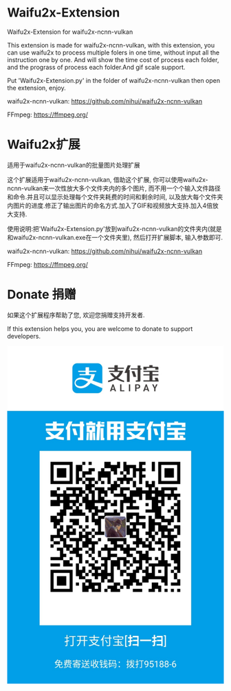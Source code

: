 # Waifu2x-Extension
Waifu2x-Extension for waifu2x-ncnn-vulkan

This extension is made for waifu2x-ncnn-vulkan, with this extension, you can use waifu2x to process multiple folers in one time, without input all the instruction one by one. And will show the time cost of process each folder, and the prograss of process each folder.And gif scale support.



Put 'Waifu2x-Extension.py' in the folder of waifu2x-ncnn-vulkan then open the extension, enjoy.

waifu2x-ncnn-vulkan:
https://github.com/nihui/waifu2x-ncnn-vulkan

FFmpeg:
https://ffmpeg.org/

# Waifu2x扩展
适用于waifu2x-ncnn-vulkan的批量图片处理扩展

这个扩展适用于waifu2x-ncnn-vulkan, 借助这个扩展, 你可以使用waifu2x-ncnn-vulkan来一次性放大多个文件夹内的多个图片, 而不用一个个输入文件路径和命令.并且可以显示处理每个文件夹耗费的时间和剩余时间, 以及放大每个文件夹内图片的进度.修正了输出图片的命名方式.加入了GIF和视频放大支持.加入4倍放大支持.



使用说明:把'Waifu2x-Extension.py'放到waifu2x-ncnn-vulkan的文件夹内(就是和waifu2x-ncnn-vulkan.exe在一个文件夹里), 然后打开扩展脚本, 输入参数即可.

waifu2x-ncnn-vulkan:
https://github.com/nihui/waifu2x-ncnn-vulkan

FFmpeg:
https://ffmpeg.org/

# Donate 捐赠

如果这个扩展程序帮助了您, 欢迎您捐赠支持开发者.

If this extension helps you, you are welcome to donate to support developers.

![donate](/donate.jpg)
